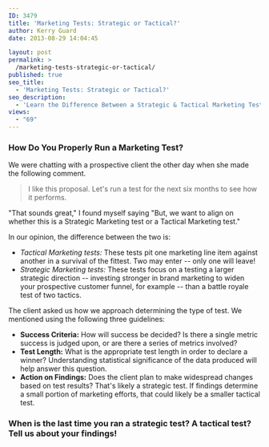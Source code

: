 ```yaml
---
ID: 3479
title: 'Marketing Tests: Strategic or Tactical?'
author: Kerry Guard
date: 2013-08-29 14:04:45

layout: post
permalink: >
  /marketing-tests-strategic-or-tactical/
published: true
seo_title:
  - 'Marketing Tests: Strategic or Tactical?'
seo_description:
  - 'Learn the Difference Between a Strategic & Tactical Marketing Test, as well as the Benefits and Outcomes of Each One.'
views:
  - "69"
---
```

<h3>How Do You Properly Run a Marketing Test?</h3>
<p>We were chatting with a prospective client the other day when she made the following comment.</p>

<blockquote>I like this proposal. Let's run a test for the next six months to see how it performs.</blockquote>

<p>"That sounds great," I found myself saying "But, we want to align on whether this is a Strategic Marketing test or a Tactical Marketing test."</p>

<!--more-->

<p>In our opinion, the difference between the two is:</p>
<ul>
	<li><em>Tactical Marketing tests:</em> These tests pit one marketing line item against another in a survival of the fittest. Two may enter -- only one will leave!</li>
	<li><em>Strategic Marketing tests: </em>These tests focus on a testing a larger strategic direction -- investing stronger in brand marketing to widen your prospective customer funnel, for example -- than a battle royale test of two tactics.<em> </em></li>
</ul>
The client asked us how we approach determining the type of test. We mentioned using the following three guidelines:
<ul>
	<li><strong>Success Criteria:</strong> How will success be decided? Is there a single metric success is judged upon, or are there a series of metrics involved?</li>
	<li><strong>Test Length:</strong> What is the appropriate test length in order to declare a winner? Understanding statistical significance of the data produced will help answer this question.</li>
	<li><strong>Action on Findings:</strong> Does the client plan to make widespread changes based on test results? That's likely a strategic test. If findings determine a small portion of marketing efforts, that could likely be a smaller tactical test.</li>
</ul>
<h3>When is the last time you ran a strategic test? A tactical test? Tell us about your findings!</h3>